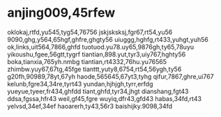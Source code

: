 # anjing009,45rfew
oklokaj,rtfd,yu545,tyg54,76756
jskjsksksj,fgr67,rt54,yu56
9090,ghg,y564,65hgf,ghfre,ghgty56
uiuggg,hghfg,rt433,yuhgt,yuh56
ok,links,uit564,7866,ghfd
tuotuod.yu78.uy65,9876gh,ty65,78uyu
yikoushu,fgee,56gtt,tygrf
tiantian,898.yut,tyr3,uiy767,hghty56
boka,tianxia,765yh.nmbg
tiantian,rt4332,76hu.yu76565
zhimbw.yuy67,67tg,45fge
tianttt,yuty8,6754,rt54,56ygh,ty56
g20fh,90989,78yt,67yh
haode,565645,67yt3,tyhg
qifur,7867,ghre,ui767
kelunb,fgre34,34re,tyrt43
yundan,hjhjgh,tyrr,erfdg
yueyue,tyeer,fr434,ghfdd
tiant,ghfd,tyr34,jhgt
dianshang,fgt43
ddsa,fgssa,hfr43
weil,gf45,fgre
wuyiq,dfr43,gfd43
habas,34fd,rt43
yelvsd,34ef,34ef
haoarerh,ty43,56r3
baishijky.9098,34fd
